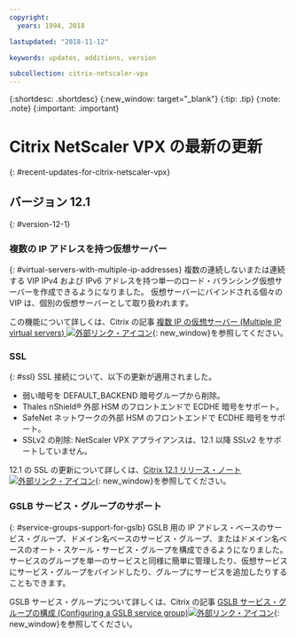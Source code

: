 ```yaml
---
copyright:
  years: 1994, 2018

lastupdated: "2018-11-12"

keywords: updates, additions, version

subcollection: citrix-netscaler-vpx
---
```


{:shortdesc: .shortdesc}
{:new_window: target="_blank"}
{:tip: .tip}
{:note: .note}
{:important: .important}

# Citrix NetScaler VPX の最新の更新
{: #recent-updates-for-citrix-netscaler-vpx}

## バージョン 12.1
{: #version-12-1}

### 複数の IP アドレスを持つ仮想サーバー
{: #virtual-servers-with-multiple-ip-addresses}
複数の連続しないまたは連続する VIP IPv4 および IPv6 アドレスを持つ単一のロード・バランシング仮想サーバーを作成できるようになりました。 仮想サーバーにバインドされる個々の VIP は、個別の仮想サーバーとして取り扱われます。

この機能について詳しくは、Citrix の記事 [複数 IP の仮想サーバー (Multiple IP virtual servers) ![外部リンク・アイコン](../../icons/launch-glyph.svg "外部リンク・アイコン")](https://docs.citrix.com/en-us/netscaler/12-1/load-balancing/load-balancing-customizing/multi-ip-virtual-servers.html){: new_window}を参照してください。

### SSL
{: #ssl}
SSL 接続について、以下の更新が適用されました。

* 弱い暗号を DEFAULT_BACKEND 暗号グループから削除。
* Thales nShield® 外部 HSM のフロントエンドで ECDHE 暗号をサポート。
* SafeNet ネットワークの外部 HSM のフロントエンドで ECDHE 暗号をサポート。
* SSLv2 の削除: NetScaler VPX アプライアンスは、12.1 以降 SSLv2 をサポートしていません。

12.1 の SSL の更新について詳しくは、[Citrix 12.1 リリース・ノート![外部リンク・アイコン](../../icons/launch-glyph.svg "外部リンク・アイコン")](https://docs.citrix.com/en-us/netscaler/12-1/downloads/release-notes-12-1-48-13.html){: new_window}を参照してください。

### GSLB サービス・グループのサポート
{: #service-groups-support-for-gslb}
GSLB 用の IP アドレス・ベースのサービス・グループ、ドメイン名ベースのサービス・グループ、またはドメイン名ベースのオート・スケール・サービス・グループを構成できるようになりました。 サービスのグループを単一のサービスと同様に簡単に管理したり、仮想サービスにサービス・グループをバインドしたり、グループにサービスを追加したりすることもできます。

GSLB サービス・グループについて詳しくは、Citrix の記事 [GSLB サービス・グループの構成 (Configuring a GSLB service group)![外部リンク・アイコン](../../icons/launch-glyph.svg "外部リンク・アイコン")](https://docs.citrix.com/en-us/netscaler/12/global-server-load-balancing/configure/configuring-a-gslb-service-group.html){: new_window}を参照してください。
